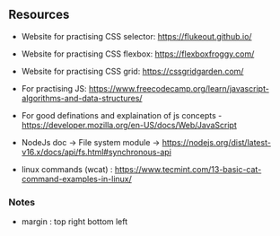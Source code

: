 ## Resources
- Website for practising CSS selector: https://flukeout.github.io/

- Website for practising CSS flexbox: https://flexboxfroggy.com/

- Website for practising CSS grid: https://cssgridgarden.com/

- For practising JS: https://www.freecodecamp.org/learn/javascript-algorithms-and-data-structures/

- For good definations and explaination of js concepts - https://developer.mozilla.org/en-US/docs/Web/JavaScript

- NodeJs doc -> File system module -> https://nodejs.org/dist/latest-v16.x/docs/api/fs.html#synchronous-api

- linux commands (wcat) : https://www.tecmint.com/13-basic-cat-command-examples-in-linux/

### Notes

- margin : top right bottom left
